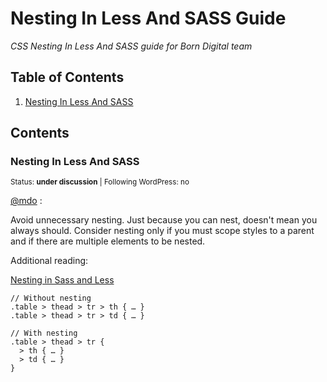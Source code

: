 # Nesting In Less And SASS Guide

*CSS Nesting In Less And SASS guide for Born Digital team*

## Table of Contents

  1. [Nesting In Less And SASS](#nesting-in-less-and-sass)

## Contents

### Nesting In Less And SASS

<sup>Status: **under discussion**   | Following WordPress: no</sup>

[@mdo](http://codeguide.co/#css-nesting) :

Avoid unnecessary nesting. Just because you can nest, doesn't mean you always should. 
Consider nesting only if you must scope styles to a parent and if there are multiple elements to be nested.

Additional reading:

[Nesting in Sass and Less](http://markdotto.com/2015/07/20/css-nesting/)


```
// Without nesting
.table > thead > tr > th { … }
.table > thead > tr > td { … }

// With nesting
.table > thead > tr {
  > th { … }
  > td { … }
}
```
